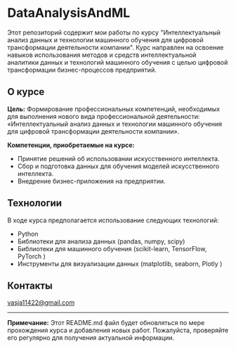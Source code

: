 # DataAnalysisAndML

Этот репозиторий содержит мои работы по курсу "Интеллектуальный анализ данных и технологии машинного обучения для цифровой трансформации деятельности компании".  Курс направлен на освоение навыков использования методов и средств интеллектуальной аналитики данных и технологий машинного обучения с целью цифровой трансформации бизнес-процессов предприятий.

## О курсе

**Цель:** Формирование профессиональных компетенций, необходимых для выполнения нового вида профессиональной деятельности: «Интеллектуальный анализ данных и технологии машинного обучения для цифровой трансформации деятельности компании».

**Компетенции, приобретаемые на курсе:**

* Принятие решений об использовании искусственного интеллекта.
* Сбор и подготовка данных для обучения моделей искусственного интеллекта.
* Внедрение бизнес-приложения на предприятии.

## Технологии

В ходе курса предполагается использование следующих технологий:

* Python
* Библиотеки для анализа данных (pandas, numpy, scipy)
* Библиотеки для машинного обучения (scikit-learn, TensorFlow, PyTorch )
* Инструменты для визуализации данных (matplotlib, seaborn, Plotly )

## Контакты

vasja11422@gmail.com

---

**Примечание:**  Этот README.md файл будет обновляться по мере прохождения курса и добавления новых работ.  Пожалуйста, проверяйте его регулярно для получения актуальной информации.
